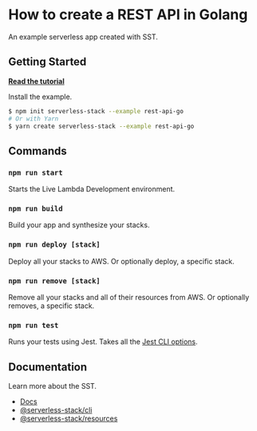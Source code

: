 # How to create a REST API in Golang

An example serverless app created with SST.

## Getting Started

[**Read the tutorial**](https://serverless-stack.com/examples/how-to-create-a-rest-api-in-golang-with-serverless.html)

Install the example.

```bash
$ npm init serverless-stack --example rest-api-go
# Or with Yarn
$ yarn create serverless-stack --example rest-api-go
```

## Commands

### `npm run start`

Starts the Live Lambda Development environment.

### `npm run build`

Build your app and synthesize your stacks.

### `npm run deploy [stack]`

Deploy all your stacks to AWS. Or optionally deploy, a specific stack.

### `npm run remove [stack]`

Remove all your stacks and all of their resources from AWS. Or optionally removes, a specific stack.

### `npm run test`

Runs your tests using Jest. Takes all the [Jest CLI options](https://jestjs.io/docs/en/cli).

## Documentation

Learn more about the SST.

- [Docs](https://docs.serverless-stack.com/)
- [@serverless-stack/cli](https://docs.serverless-stack.com/packages/cli)
- [@serverless-stack/resources](https://docs.serverless-stack.com/packages/resources)
